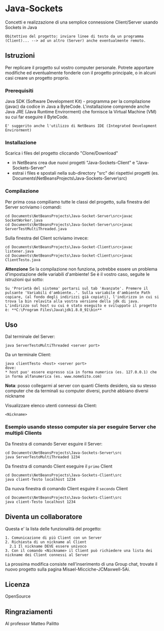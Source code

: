 
# Java-Sockets
Concetti e realizzazione di una semplice connessione Client/Server usando Sockets in Java
```
Obitettivo del progetto: inviare linee di testo da un programma (Client)... --> ad un altro (Server) anche eventualmente remoto.
```

## Istruzioni
Per replicare il progetto sul vostro computer personale. Potrete apportare modifiche ed eventualmente fonderle con il progetto principale, o in alcuni casi creare un progetto proprio.

### Prerequisiti
Java SDK (Software Development Kit) - programma per la compilazione (javac) da codice in Java a ByteCode. L'installazione comprende anche Java JRE (Java Runtime Envirorment) che fornisce la Virtual Machine (VM) su cui far eseguire il ByteCode.
```
E' suggerito anche l'utilizzo di NetBeans IDE (Integrated Development Envirorment)
```

### Installazione
Scarica i files del progetto cliccando "Clone/Download"
* in NetBeans crea due nuovi progetti "Java-Sockets-Client" e "Java-Sockets-Server"
* estrai i files e spostali nella sub-directory "src" dei rispettivi progetti (es. Documents\NetBeansProjects\Java-Sockets-Server\src)

### Compilazione
Per prima cosa compiliamo tutte le classi del progetto, sulla finestra del Server scriviamo i comandi:
```
cd Documents\NetBeansProjects\Java-Socket-Server\src>javac SocketWorker.java
cd Documents\NetBeansProjects\Java-Socket-Server\src>javac ServerTestMultiThreaded.java
```
Sulla finestra del Client scriviamo invece:
```
cd Documents\NetBeansProjects\Java-Socket-Client\src>javac listener.java
cd Documents\NetBeansProjects\Java-Socket-Client\src>javac ClientTesto.java
```
**Attenzione** Se la compilazione non funziona, potrebbe essere un problema d'impostazione delle variabili d'ambiente! Se è il vostro caso, seguite le istruzioni qui sotto:<br>
```
Su 'Prorietà del sistema' portarsi sul tab 'Avanzate'. Premere il pulsante 'Variabili d'ambiente..'. Sulla variabile d'ambiente Path copiare, (al fondo degli indirizzi già copiati), l'indirizzo in cui si trova la bin relavita alla vostra versione della jdk di java. L'indirizzo sul host su cui è stato eseguito e sviluppato il progetto è: **C:\Program Files\Java\jdk1.8.0_91\bin**
```

## Uso
Dal terminale del Server:
```
java ServerTestoMultiThreaded <server port>
```
Da un terminale Client:
```
java clientTesto <host> <server port>
dove:
* host puo' essere espresso sia in forma numerica (es. 127.0.0.1) che in forma alfanumerica (es. www.nomeSito.com)
```
**Nota**: posso collegarmi al server con quanti Clients desidero, sia su stesso computer che da terminali su computer diversi, purchè abbiano diversi nickname

Visualizzare elenco utenti connessi da Client:
```
<Nickname>
```

### Esempio usando stesso computer sia per eseguire Server che multipli Clients
Da finestra di comando Server esguire il Server:
```
cd Documents\NetBeansProjects\Java-Sockets-Server\src
java ServerTestoMultiThreaded 1234
```
Da finestra di comando Client eseguire il ```primo``` Client
```
cd Documents\NetBeansProjects\Java-Sockets-Client\src
java client-Testo localhost 1234
```
Da nuova finestra di comando Client esguire il ```secondo``` Client
```
cd Documents\NetBeansProjects\Java-Sockets-Client\src
java client-Testo localhost 1234
```
## Diventa un collaboratore
Questa e' la lista delle funzionalità del progetto:
```
1. Comunicazione di più Client con un Server
2. Richiesta di un nickname al Client
  2.1 Il nickname DEVE essere univoco
3. Con il comando <Nickname> il Client può richiedere una lista dei nickname dei Client connessi al Server
```
La prossima modifica consiste nell'inserimento di una Group chat, trovate il nuovo progetto sulla pagina Misael-Micciche-JCMaxwell-5Ai.
 
## Licenza
OpenSource

## Ringraziamenti
Al professor Matteo Palitto
